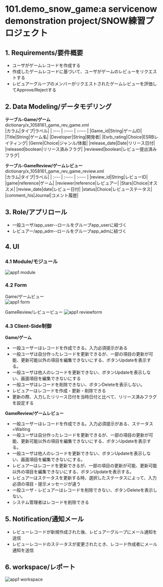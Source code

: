 # 101.demo_snow_game:a servicenow  demonstration project/SNOW練習プロジェクト  
## 1. Requirements/要件概要  
- ユーザがゲームレコードを作成する
- 作成したゲームレコードに基づいて、ユーザがゲームのレビューをリクエストする
- レビュアーグループのメンバーがリクエストされたゲームレビューを評価してApprove/Rejectする

## 2. Data Modeling/データモデリング
**テーブル-Game/ゲーム**  
dictionary/x_1058161_game_rev_game.xml  
|カラム|タイプ|ラベル|
| :---        |    :----   |          :---- |
|Game_id|String|ゲームID|
|Title|String|ゲーム名|
|Developer|String|開発者|
|Esrb_rating|Choice|ESRBレイティング|
|Genre|Choice|ジャンル/体裁|
|release_date|Date|リリース日付|
|released|boolean|リリース済みフラグ|
|reviewed|boolean|レビュー提出済みフラグ|

**テーブル-GameReview/ゲームレビュー**  
dictionary/x_1058161_game_rev_game_review.xml  
|カラム|タイプ|ラベル|
| :---        |    :----   |          :---- |
|review_id|String|レビューID|
|game|reference|ゲーム|
|reviewer|reference|レビュアー|
|Stars|Choice|オススメ|
|review_date|date|レビュー日付|
|status|Choice|レビューステータス|
|comment_his|Journal|コメント履歴|

## 3. Role/アプリロール
- 一般ユーザ/app_user--ロールをグループapp_userに紐づく
- レビュアー/app_adm--ロールをグループapp_admに紐づく

## 4. UI  
### 4.1 Module/モジュール  

![app1 module](https://github.com/sean-akatsuki/101.demo_snow_game/assets/18321490/462410ef-3e79-4361-a436-b0441b60e95b)

### 4.2 Form  
Game/ゲームビュー  
![app1 form](https://github.com/sean-akatsuki/101.demo_snow_game/assets/18321490/8fdd8948-36e2-4342-800e-38a7dd63819b)

GameReview/レビュービュー
![app1 reviewform](https://github.com/sean-akatsuki/101.demo_snow_game/assets/18321490/ed12cbe6-12e9-4b1d-8940-d95eb405c938)

### 4.3 Client-Side制御
**Game/ゲーム**  
- 一般ユーザーはレコードを作成できる。入力必須提示がある
- 一般ユーザは自分作ったレコードを更新できるが、一部の項目の更新が可能、更新可能以外の項目を編集できないにする、ボタンUpdateを表示する。
- 一般ユーザは他人のレコードを更新できない、ボタンUpdateを表示しない、画面項目を編集できないにする
- 一般ユーザはレコードを削除できない、ボタンDeleteを表示しない。
- レビュアーはレコードを作成・更新・削除できる
- 更新の際、入力したリリース日付を当時日付と比べて、リリース済みフラグを設定する

**GameReview/ゲームレビュー**  
- 一般ユーザーはレコードを作成できる。入力必須提示がある、ステータス=Waiting
- 一般ユーザは自分作ったレコードを更新できるが、一部の項目の更新が可能、更新可能以外の項目を編集できないにする、ボタンUpdateを表示する。
- 一般ユーザは他人のレコードを更新できない、ボタンUpdateを表示しない、画面項目を編集できないにする。
- レビュアーはレコードを更新できるが、一部の項目の更新が可能、更新可能以外の項目を編集できないにする、ボタンUpdateを表示する。
- レビュアーはステータスを更新する時、選択したステータスによって、入力必須の項目・提示メッセージが違う
- 一般ユーザ・レビュアーはレコードを削除できない、ボタンDeleteを表示しない。
- システム管理者はレコードを削除できる

## 5. Notification/通知メール
- レビューレコードが新規作成された後、レビュアーグループにメール通知を送信
- レビューレコードのステータスが変更されたとき、レコード作成者にメール通知を送信

## 6. workspace/レポート
  ![app1 workspace](https://github.com/sean-akatsuki/101.demo_snow_game/assets/18321490/00ec6d55-f64f-479b-a12d-989eab868917)
